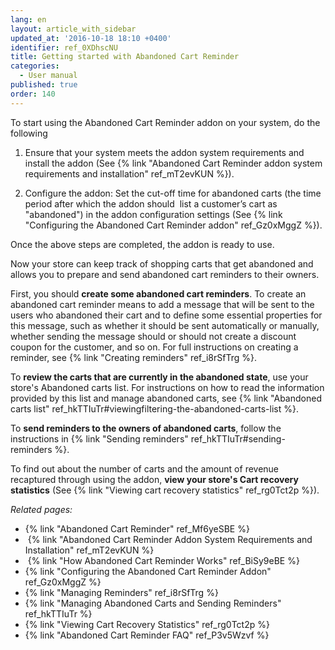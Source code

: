 ```yaml
---
lang: en
layout: article_with_sidebar
updated_at: '2016-10-18 18:10 +0400'
identifier: ref_0XDhscNU
title: Getting started with Abandoned Cart Reminder
categories:
  - User manual
published: true
order: 140
---
```

To start using the Abandoned Cart Reminder addon on your system, do the following

1.  Ensure that your system meets the addon system requirements and install the addon (See {% link "Abandoned Cart Reminder addon system requirements and installation" ref_mT2evKUN %}).

2.  Configure the addon: Set the cut-off time for abandoned carts (the time period after which the addon should  list a customer’s cart as "abandoned") in the addon configuration settings (See {% link "Configuring the Abandoned Cart Reminder addon" ref_Gz0xMggZ %}).

Once the above steps are completed, the addon is ready to use.

Now your store can keep track of shopping carts that get abandoned and allows you to prepare and send abandoned cart reminders to their owners.

First, you should **create some abandoned cart reminders**. To create an abandoned cart reminder means to add a message that will be sent to the users who abandoned their cart and to define some essential properties for this message, such as whether it should be sent automatically or manually, whether sending the message should or should not create a discount coupon for the customer, and so on. For full instructions on creating a reminder, see {% link "Creating reminders" ref_i8rSfTrg %}.

To **review the carts that are currently in the abandoned state**, use your store's Abandoned carts list. For instructions on how to read the information provided by this list and manage abandoned carts, see {% link "Abandoned carts list" ref_hkTTIuTr#viewingfiltering-the-abandoned-carts-list %}.

To **send reminders to the owners of abandoned carts**, follow the instructions in {% link "Sending reminders" ref_hkTTIuTr#sending-reminders %}. 

To find out about the number of carts and the amount of revenue recaptured through using the addon, **view your store's Cart recovery statistics** (See {% link "Viewing cart recovery statistics" ref_rg0Tct2p %}).

_Related pages:_

*   {% link "Abandoned Cart Reminder" ref_Mf6yeSBE %}
*   {% link "Abandoned Cart Reminder Addon System Requirements and Installation" ref_mT2evKUN %}
*   {% link "How Abandoned Cart Reminder Works" ref_BiSy9eBE %}
*   {% link "Configuring the Abandoned Cart Reminder Addon" ref_Gz0xMggZ %}
*   {% link "Managing Reminders" ref_i8rSfTrg %}
*   {% link "Managing Abandoned Carts and Sending Reminders" ref_hkTTIuTr %}
*   {% link "Viewing Cart Recovery Statistics" ref_rg0Tct2p %}
*   {% link "Abandoned Cart Reminder FAQ" ref_P3v5Wzvf %}
